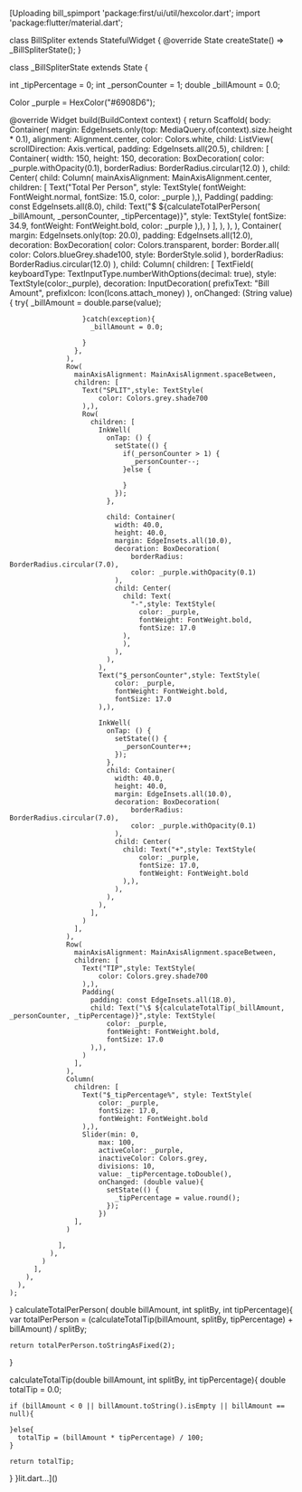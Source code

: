 [Uploading bill_spimport 'package:first/ui/util/hexcolor.dart';
import 'package:flutter/material.dart';






class BillSpliter extends StatefulWidget {
  @override
  State<BillSpliter> createState() => _BillSpliterState();
}

class _BillSpliterState extends State<BillSpliter> {

  int _tipPercentage = 0;
  int _personCounter = 1;
  double _billAmount = 0.0;

  Color _purple = HexColor("#6908D6");

  @override
  Widget build(BuildContext context) {
    return Scaffold(
      body: Container(
        margin: EdgeInsets.only(top: MediaQuery.of(context).size.height * 0.1),
        alignment: Alignment.center,
        color: Colors.white,
        child: ListView(
          scrollDirection: Axis.vertical,
          padding: EdgeInsets.all(20.5),
          children: [
            Container(
              width: 150,
              height: 150,
              decoration: BoxDecoration(
                  color: _purple.withOpacity(0.1),
                  borderRadius: BorderRadius.circular(12.0)
              ),
              child: Center(
                child: Column(
                  mainAxisAlignment: MainAxisAlignment.center,
                  children: [
                    Text("Total Per Person", style: TextStyle(
                        fontWeight: FontWeight.normal,
                        fontSize: 15.0,
                        color: _purple
                    ),),
                    Padding(
                      padding: const EdgeInsets.all(8.0),
                      child: Text("\$ ${calculateTotalPerPerson( _billAmount, _personCounter, _tipPercentage)}", style: TextStyle(
                          fontSize: 34.9,
                          fontWeight: FontWeight.bold,
                          color: _purple
                      ),),
                    )
                  ],
                ),
              ),
            ),
            Container(
              margin: EdgeInsets.only(top: 20.0),
              padding: EdgeInsets.all(12.0),
              decoration: BoxDecoration(
                  color: Colors.transparent,
                  border: Border.all(
                      color: Colors.blueGrey.shade100,
                      style: BorderStyle.solid
                  ),
                  borderRadius: BorderRadius.circular(12.0)
              ),
              child: Column(
                children: [
                  TextField(
                    keyboardType: TextInputType.numberWithOptions(decimal: true),
                    style: TextStyle(color:_purple),
                    decoration: InputDecoration(
                        prefixText: "Bill Amount",
                        prefixIcon: Icon(Icons.attach_money)
                    ),
                    onChanged: (String value){
                      try{
                        _billAmount = double.parse(value);

                      }catch(exception){
                        _billAmount = 0.0;

                      }
                    },
                  ),
                  Row(
                    mainAxisAlignment: MainAxisAlignment.spaceBetween,
                    children: [
                      Text("SPLIT",style: TextStyle(
                          color: Colors.grey.shade700
                      ),),
                      Row(
                        children: [
                          InkWell(
                            onTap: () {
                              setState(() {
                                if(_personCounter > 1) {
                                  _personCounter--;
                                }else {

                                }
                              });
                            },

                            child: Container(
                              width: 40.0,
                              height: 40.0,
                              margin: EdgeInsets.all(10.0),
                              decoration: BoxDecoration(
                                  borderRadius: BorderRadius.circular(7.0),
                                  color: _purple.withOpacity(0.1)
                              ),
                              child: Center(
                                child: Text(
                                  "-",style: TextStyle(
                                    color: _purple,
                                    fontWeight: FontWeight.bold,
                                    fontSize: 17.0
                                ),
                                ),
                              ),
                            ),
                          ),
                          Text("$_personCounter",style: TextStyle(
                              color: _purple,
                              fontWeight: FontWeight.bold,
                              fontSize: 17.0
                          ),),

                          InkWell(
                            onTap: () {
                              setState(() {
                                _personCounter++;
                              });
                            },
                            child: Container(
                              width: 40.0,
                              height: 40.0,
                              margin: EdgeInsets.all(10.0),
                              decoration: BoxDecoration(
                                  borderRadius: BorderRadius.circular(7.0),
                                  color: _purple.withOpacity(0.1)
                              ),
                              child: Center(
                                child: Text("+",style: TextStyle(
                                    color: _purple,
                                    fontSize: 17.0,
                                    fontWeight: FontWeight.bold
                                ),),
                              ),
                            ),
                          ),
                        ],
                      )
                    ],
                  ),
                  Row(
                    mainAxisAlignment: MainAxisAlignment.spaceBetween,
                    children: [
                      Text("TIP",style: TextStyle(
                          color: Colors.grey.shade700
                      ),),
                      Padding(
                        padding: const EdgeInsets.all(18.0),
                        child: Text("\$ ${calculateTotalTip(_billAmount, _personCounter, _tipPercentage)}",style: TextStyle(
                            color: _purple,
                            fontWeight: FontWeight.bold,
                            fontSize: 17.0
                        ),),
                      )
                    ],
                  ),
                  Column(
                    children: [
                      Text("$_tipPercentage%", style: TextStyle(
                          color: _purple,
                          fontSize: 17.0,
                          fontWeight: FontWeight.bold
                      ),),
                      Slider(min: 0,
                          max: 100,
                          activeColor: _purple,
                          inactiveColor: Colors.grey,
                          divisions: 10,
                          value: _tipPercentage.toDouble(),
                          onChanged: (double value){
                            setState(() {
                              _tipPercentage = value.round();
                            });
                          })
                    ],
                  )

                ],
              ),
            )
          ],
        ),
      ),
    );
  }
  calculateTotalPerPerson( double billAmount, int splitBy, int tipPercentage){
    var totalPerPerson = (calculateTotalTip(billAmount, splitBy, tipPercentage) + billAmount) / splitBy;

    return totalPerPerson.toStringAsFixed(2);
  }

  calculateTotalTip(double billAmount, int splitBy, int tipPercentage){
    double totalTip = 0.0;

    if (billAmount < 0 || billAmount.toString().isEmpty || billAmount == null){

    }else{
      totalTip = (billAmount * tipPercentage) / 100;
    }

    return totalTip;
  }
}lit.dart…]()
